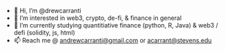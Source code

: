 - 👋 Hi, I’m @drewcarranti
- 👀 I’m interested in web3, crypto, de-fi, & finance in general
- 🌱 I’m currently studying quantitiative finance (python, R, Java) & web3 / defi (solidity, js, html)
- 📫 Reach me @ andrewcarranti@gmail.com or acarrant@stevens.edu

<!---
drewcarranti/drewcarranti is a ✨ special ✨ repository because its `README.md` (this file) appears on your GitHub profile.
You can click the Preview link to take a look at your changes.
--->
